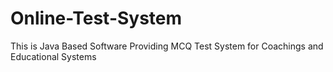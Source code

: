# Online-Test-System
This is Java Based Software Providing MCQ Test System for Coachings and Educational Systems
